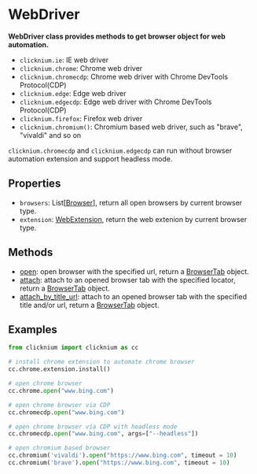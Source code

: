 # WebDriver 

**WebDriver class provides methods to get browser object for web automation.**  

- `clicknium.ie`: IE web driver  
- `clicknium.chrome`: Chrome web driver  
- `clicknium.chromecdp`: Chrome web driver with Chrome DevTools Protocol(CDP)  
- `clicknium.edge`: Edge web driver  
- `clicknium.edgecdp`: Edge web driver with Chrome DevTools Protocol(CDP)   
- `clicknium.firefox`: Firefox web driver 
- `clicknium.chromium()`: Chromium based web driver, such as "brave", "vivaldi" and so on 

`clicknium.chromecdp` and `clicknium.edgecdp` can run without browser automation extension and support headless mode.   

## Properties
- `browsers`: List[[Browser](./browser/browser.md)], return all open browsers by current browser type.  
- `extension`: [WebExtension](./webextension/webextension.md), return the web extenion by current browser type.

## Methods
- [open](./open.md): open browser with the specified url, return a [BrowserTab](./browser/browsertab/browsertab.md) object.
- [attach](./attach.md): attach to an opened browser tab with the specified locator, return a [BrowserTab](./browser/browsertab/browsertab.md) object.
- [attach_by_title_url](./attach_by_title_url.md): attach to an opened browser tab with the specified title and/or url, return a [BrowserTab](./browser/browsertab/browsertab.md) object.

## Examples
```python
from clicknium import clicknium as cc

# install chrome extension to automate chrome browser
cc.chrome.extension.install()

# open chrome browser
cc.chrome.open("www.bing.com")

# open chrome browser via CDP
cc.chromecdp.open("www.bing.com")

# open chrome browser via CDP with headless mode 
cc.chromecdp.open("www.bing.com", args=["--headless"])

# open chromium based browser
cc.chromium('vivaldi').open("https://www.bing.com", timeout = 10)
cc.chromium('brave').open("https://www.bing.com", timeout = 10)
```
